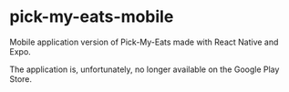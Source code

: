 # pick-my-eats-mobile
Mobile application version of Pick-My-Eats made with React Native and Expo.  

The application is, unfortunately, no longer available on the Google Play Store.

